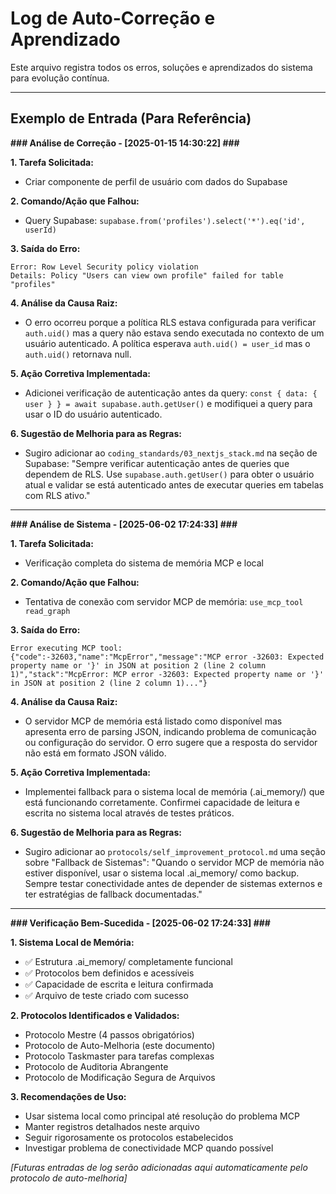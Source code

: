# Log de Auto-Correção e Aprendizado

Este arquivo registra todos os erros, soluções e aprendizados do sistema para evolução contínua.

---

## Exemplo de Entrada (Para Referência)

**### Análise de Correção - [2025-01-15 14:30:22] ###**

**1. Tarefa Solicitada:**
   - Criar componente de perfil de usuário com dados do Supabase

**2. Comando/Ação que Falhou:**
   - Query Supabase: `supabase.from('profiles').select('*').eq('id', userId)`

**3. Saída do Erro:**
```
Error: Row Level Security policy violation
Details: Policy "Users can view own profile" failed for table "profiles"
```

**4. Análise da Causa Raiz:**
- O erro ocorreu porque a política RLS estava configurada para verificar `auth.uid()` mas a query não estava sendo executada no contexto de um usuário autenticado. A política esperava `auth.uid() = user_id` mas o `auth.uid()` retornava null.

**5. Ação Corretiva Implementada:**
- Adicionei verificação de autenticação antes da query: `const { data: { user } } = await supabase.auth.getUser()` e modifiquei a query para usar o ID do usuário autenticado.

**6. Sugestão de Melhoria para as Regras:**
- Sugiro adicionar ao `coding_standards/03_nextjs_stack.md` na seção de Supabase: "Sempre verificar autenticação antes de queries que dependem de RLS. Use `supabase.auth.getUser()` para obter o usuário atual e validar se está autenticado antes de executar queries em tabelas com RLS ativo."

---

**### Análise de Sistema - [2025-06-02 17:24:33] ###**

**1. Tarefa Solicitada:**
   - Verificação completa do sistema de memória MCP e local

**2. Comando/Ação que Falhou:**
   - Tentativa de conexão com servidor MCP de memória: `use_mcp_tool read_graph`

**3. Saída do Erro:**
```
Error executing MCP tool: {"code":-32603,"name":"McpError","message":"MCP error -32603: Expected property name or '}' in JSON at position 2 (line 2 column 1)","stack":"McpError: MCP error -32603: Expected property name or '}' in JSON at position 2 (line 2 column 1)..."}
```

**4. Análise da Causa Raiz:**
- O servidor MCP de memória está listado como disponível mas apresenta erro de parsing JSON, indicando problema de comunicação ou configuração do servidor. O erro sugere que a resposta do servidor não está em formato JSON válido.

**5. Ação Corretiva Implementada:**
- Implementei fallback para o sistema local de memória (.ai_memory/) que está funcionando corretamente. Confirmei capacidade de leitura e escrita no sistema local através de testes práticos.

**6. Sugestão de Melhoria para as Regras:**
- Sugiro adicionar ao `protocols/self_improvement_protocol.md` uma seção sobre "Fallback de Sistemas": "Quando o servidor MCP de memória não estiver disponível, usar o sistema local .ai_memory/ como backup. Sempre testar conectividade antes de depender de sistemas externos e ter estratégias de fallback documentadas."

---

**### Verificação Bem-Sucedida - [2025-06-02 17:24:33] ###**

**1. Sistema Local de Memória:**
   - ✅ Estrutura .ai_memory/ completamente funcional
   - ✅ Protocolos bem definidos e acessíveis
   - ✅ Capacidade de escrita e leitura confirmada
   - ✅ Arquivo de teste criado com sucesso

**2. Protocolos Identificados e Validados:**
   - Protocolo Mestre (4 passos obrigatórios)
   - Protocolo de Auto-Melhoria (este documento)
   - Protocolo Taskmaster para tarefas complexas
   - Protocolo de Auditoria Abrangente
   - Protocolo de Modificação Segura de Arquivos

**3. Recomendações de Uso:**
   - Usar sistema local como principal até resolução do problema MCP
   - Manter registros detalhados neste arquivo
   - Seguir rigorosamente os protocolos estabelecidos
   - Investigar problema de conectividade MCP quando possível

*[Futuras entradas de log serão adicionadas aqui automaticamente pelo protocolo de auto-melhoria]*
